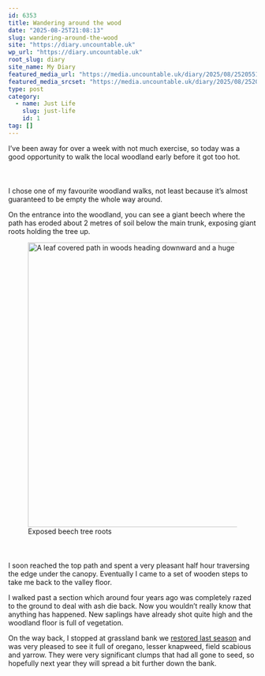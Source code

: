 ```yaml
---
id: 6353
title: Wandering around the wood
date: "2025-08-25T21:08:13"
slug: wandering-around-the-wood
site: "https://diary.uncountable.uk"
wp_url: "https://diary.uncountable.uk"
root_slug: diary
site_name: My Diary
featured_media_url: "https://media.uncountable.uk/diary/2025/08/25205517/IMG20250825101820.webp"
featured_media_srcset: "https://media.uncountable.uk/diary/2025/08/25205517/IMG20250825101820-300x139.webp 300w, https://media.uncountable.uk/diary/2025/08/25205517/IMG20250825101820-1024x476.webp 1024w, https://media.uncountable.uk/diary/2025/08/25205517/IMG20250825101820-150x150.webp 150w, https://media.uncountable.uk/diary/2025/08/25205517/IMG20250825101820-640x297.webp 640w, https://media.uncountable.uk/diary/2025/08/25205517/IMG20250825101820.webp 2418w"
type: post
category:
  - name: Just Life
    slug: just-life
    id: 1
tag: []
---
```



<p>I&#8217;ve been away for over a week with not much exercise, so today was a good opportunity to walk the local woodland early before it got too hot.</p>


<style>.kb-row-layout-id6353_c4797d-aa > .kt-row-column-wrap{align-content:start;}:where(.kb-row-layout-id6353_c4797d-aa > .kt-row-column-wrap) > .wp-block-kadence-column{justify-content:start;}.kb-row-layout-id6353_c4797d-aa > .kt-row-column-wrap{column-gap:var(--global-kb-gap-md, 2rem);row-gap:var(--global-kb-gap-md, 2rem);padding-top:var(--global-kb-spacing-sm, 1.5rem);padding-bottom:var(--global-kb-spacing-sm, 1.5rem);grid-template-columns:repeat(2, minmax(0, 1fr));}.kb-row-layout-id6353_c4797d-aa > .kt-row-layout-overlay{opacity:0.30;}@media all and (max-width: 1024px){.kb-row-layout-id6353_c4797d-aa > .kt-row-column-wrap{grid-template-columns:repeat(2, minmax(0, 1fr));}}@media all and (max-width: 767px){.kb-row-layout-id6353_c4797d-aa > .kt-row-column-wrap{grid-template-columns:minmax(0, 1fr);}}</style><div class="kb-row-layout-wrap kb-row-layout-id6353_c4797d-aa alignnone wp-block-kadence-rowlayout"><div class="kt-row-column-wrap kt-has-2-columns kt-row-layout-equal kt-tab-layout-inherit kt-mobile-layout-row kt-row-valign-top">
<style>.kadence-column6353_d5c127-cf > .kt-inside-inner-col,.kadence-column6353_d5c127-cf > .kt-inside-inner-col:before{border-top-left-radius:0px;border-top-right-radius:0px;border-bottom-right-radius:0px;border-bottom-left-radius:0px;}.kadence-column6353_d5c127-cf > .kt-inside-inner-col{column-gap:var(--global-kb-gap-sm, 1rem);}.kadence-column6353_d5c127-cf > .kt-inside-inner-col{flex-direction:column;}.kadence-column6353_d5c127-cf > .kt-inside-inner-col > .aligncenter{width:100%;}.kadence-column6353_d5c127-cf > .kt-inside-inner-col:before{opacity:0.3;}.kadence-column6353_d5c127-cf{position:relative;}@media all and (max-width: 1024px){.kadence-column6353_d5c127-cf > .kt-inside-inner-col{flex-direction:column;justify-content:center;}}@media all and (max-width: 767px){.kadence-column6353_d5c127-cf > .kt-inside-inner-col{flex-direction:column;justify-content:center;}}</style>
<div class="wp-block-kadence-column kadence-column6353_d5c127-cf"><div class="kt-inside-inner-col">
<p>I chose one of my favourite woodland walks, not least because it&#8217;s almost guaranteed to be empty the whole way around.</p>



<p>On the entrance into the woodland, you can see a giant beech where the path has eroded about 2 metres of soil below the main trunk, exposing giant roots holding the tree up.</p>
</div></div>


<style>.kadence-column6353_bc0d5d-f0 > .kt-inside-inner-col,.kadence-column6353_bc0d5d-f0 > .kt-inside-inner-col:before{border-top-left-radius:0px;border-top-right-radius:0px;border-bottom-right-radius:0px;border-bottom-left-radius:0px;}.kadence-column6353_bc0d5d-f0 > .kt-inside-inner-col{column-gap:var(--global-kb-gap-sm, 1rem);}.kadence-column6353_bc0d5d-f0 > .kt-inside-inner-col{flex-direction:column;}.kadence-column6353_bc0d5d-f0 > .kt-inside-inner-col > .aligncenter{width:100%;}.kadence-column6353_bc0d5d-f0 > .kt-inside-inner-col:before{opacity:0.3;}.kadence-column6353_bc0d5d-f0{position:relative;}@media all and (max-width: 1024px){.kadence-column6353_bc0d5d-f0 > .kt-inside-inner-col{flex-direction:column;justify-content:center;}}@media all and (max-width: 767px){.kadence-column6353_bc0d5d-f0 > .kt-inside-inner-col{flex-direction:column;justify-content:center;}}</style>
<div class="wp-block-kadence-column kadence-column6353_bc0d5d-f0"><div class="kt-inside-inner-col">
<figure class="wp-block-image size-large"><img loading="lazy" decoding="async" width="1024" height="576" src="https://media.uncountable.uk/diary/2025/08/25205459/IMG20250825093430-1024x576.webp" alt="A leaf covered path in woods heading downward and a huge beech tree on the left with roots above ground holding the whole tree up" class="wp-image-6354" srcset="https://media.uncountable.uk/diary/2025/08/25205459/IMG20250825093430-1024x576.webp 1024w, https://media.uncountable.uk/diary/2025/08/25205459/IMG20250825093430-300x169.webp 300w, https://media.uncountable.uk/diary/2025/08/25205459/IMG20250825093430-640x360.webp 640w, https://media.uncountable.uk/diary/2025/08/25205459/IMG20250825093430.webp 1959w" sizes="auto, (max-width: 1024px) 100vw, 1024px" /><figcaption class="wp-element-caption">Exposed beech tree roots</figcaption></figure>
</div></div>

</div></div>


<p>I soon reached the top path and spent a very pleasant half hour traversing the edge under the canopy.  Eventually I came to a set of wooden steps to take me back to the valley floor.</p>



<p>I walked past a section which around four years ago was completely razed to the ground to deal with ash die back.  Now you wouldn&#8217;t really know that anything has happened.  New saplings have already shot quite high and the woodland floor is full of vegetation.</p>



<p>On the way back, I stopped at grassland bank we <a href="https://diary.uncountable.uk/2025/01/raking-down-the-bank/" data-type="post" data-id="4147">restored last season</a> and was very pleased to see it full of oregano, lesser knapweed, field scabious and yarrow.  They were very significant clumps that had all gone to seed, so hopefully next year they will spread a bit further down the bank.</p>
